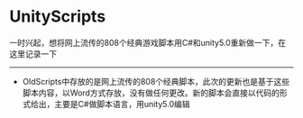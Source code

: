 # UnityScripts
一时兴起，想将网上流传的808个经典游戏脚本用C#和unity5.0重新做一下，在这里记录一下

---
* OldScripts中存放的是网上流传的808个经典脚本，此次的更新也是基于这些脚本内容，以Word方式存放，没有做任何更改。新的脚本会直接以代码的形式给出，主要是C#做脚本语言，用unity5.0编辑